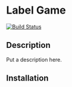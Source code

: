 # Label Game

[![Build Status]([https://travis-ci.org/capriciash/civicu_app.svg?branch=master])](https://travis-ci.org/capriciash/civicu)

## Description
Put a description here.  

## Installation
